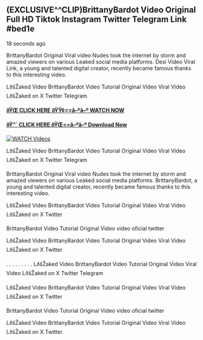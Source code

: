 ## (EXCLUSIVE^^CLIP)BrittanyBardot Video Original Full HD Tiktok Instagram Twitter Telegram Link #bed1e

18 seconds ago

BrittanyBardot Original Viral video Nudes took the internet by storm and amazed viewers on various Leaked social media platforms. Desi Video Viral Link, a young and talented digital creator, recently became famous thanks to this interesting video.

LðšŽaked Video BrittanyBardot Video Tutorial Original Video Viral Video LðšŽaked on X Twitter Telegram

**[ðŸŒ CLICK HERE ðŸŸ¢==â–ºâ–º WATCH NOW](https://clips-mediaa.blogspot.com/2025/02/video-viral-download.html)**

**[ðŸ”´ CLICK HERE ðŸŒ==â–ºâ–º Download Now](https://clips-mediaa.blogspot.com/2025/02/video-viral-download.html)**

[![WATCH Videos](https://i.imgur.com/dJHk4Zq.gif)](https://clips-mediaa.blogspot.com/2025/02/video-viral-download.html)

LðšŽaked Video BrittanyBardot Video Tutorial Original Video Viral Video LðšŽaked on X Twitter Telegram

BrittanyBardot Original Viral video Nudes took the internet by storm and amazed viewers on various Leaked social media platforms. BrittanyBardot, a young and talented digital creator, recently became famous thanks to this interesting video.

LðšŽaked Video BrittanyBardot Video Tutorial Original Video Viral Video LðšŽaked on X Twitter

BrittanyBardot Video Tutorial Original Video video oficial twitter

LðšŽaked Video BrittanyBardot Video Tutorial Original Video Viral Video LðšŽaked on X Twitter

. . . . . . . . . LðšŽaked Video BrittanyBardot Video Tutorial Original Video Viral Video LðšŽaked on X Twitter Telegram

LðšŽaked Video BrittanyBardot Video Tutorial Original Video Viral Video LðšŽaked on X Twitter

BrittanyBardot Video Tutorial Original Video video oficial twitter

LðšŽaked Video BrittanyBardot Video Tutorial Original Video Viral Video LðšŽaked on X Twitter.